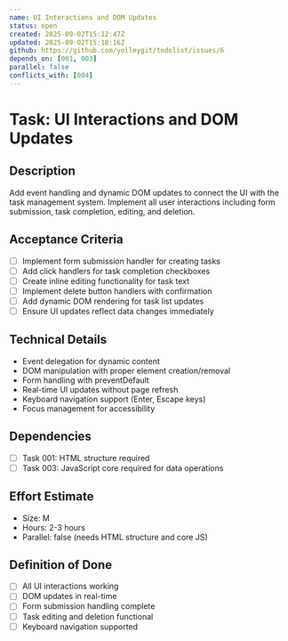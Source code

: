 ```yaml
---
name: UI Interactions and DOM Updates
status: open
created: 2025-09-02T15:12:47Z
updated: 2025-09-02T15:18:16Z
github: https://github.com/yolleygit/todolist/issues/6
depends_on: [001, 003]
parallel: false
conflicts_with: [004]
---
```


# Task: UI Interactions and DOM Updates

## Description
Add event handling and dynamic DOM updates to connect the UI with the task management system. Implement all user interactions including form submission, task completion, editing, and deletion.

## Acceptance Criteria
- [ ] Implement form submission handler for creating tasks
- [ ] Add click handlers for task completion checkboxes
- [ ] Create inline editing functionality for task text
- [ ] Implement delete button handlers with confirmation
- [ ] Add dynamic DOM rendering for task list updates
- [ ] Ensure UI updates reflect data changes immediately

## Technical Details
- Event delegation for dynamic content
- DOM manipulation with proper element creation/removal
- Form handling with preventDefault
- Real-time UI updates without page refresh
- Keyboard navigation support (Enter, Escape keys)
- Focus management for accessibility

## Dependencies
- [ ] Task 001: HTML structure required
- [ ] Task 003: JavaScript core required for data operations

## Effort Estimate
- Size: M
- Hours: 2-3 hours
- Parallel: false (needs HTML structure and core JS)

## Definition of Done
- [ ] All UI interactions working
- [ ] DOM updates in real-time
- [ ] Form submission handling complete
- [ ] Task editing and deletion functional
- [ ] Keyboard navigation supported
